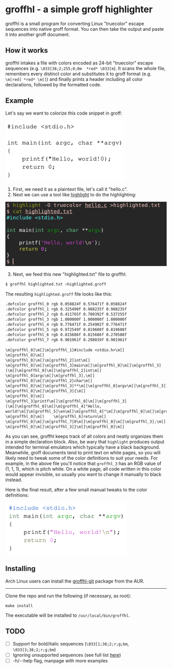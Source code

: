 # groffhl - a simple groff highlighter

groffhl is a small program for converting Linux "truecolor" escape sequences into native groff format.
You can then take the output and paste it into another groff document.

## How it works

groffhl intakes a file with colors encoded as 24-bit "truecolor" escape sequences (e.g. `\033[38;2;255;0;0m  *red* \033[m`).
It scans the whole file, remembers every distinct color and substitutes it to groff format (e.g. `\m[red] *red* \m[]`) and
finally prints a header including all color declarations, followed by the formatted code.

## Example

Let's say we want to colorize this code snippet in groff:

![example1](https://raw.githubusercontent.com/Randoragon/groffhl/master/example-1.png)

1. First, we need it as a plaintext file, let's call it "hello.c".
2. Next we can use a tool like [highlight](http://www.andre-simon.de/doku/highlight/en/highlight.php) to do the highlighting:

![example2](https://raw.githubusercontent.com/Randoragon/groffhl/master/example-2.png)

3. Next, we feed this new "highlighted.txt" file to groffhl:

```sh
$ groffhl highlighted.txt >highlighted.groff
```

The resulting `highlighted.groff` file looks like this:

```groff
.defcolor groffhl_0 rgb 0.058824f 0.576471f 0.058824f
.defcolor groffhl_1 rgb 0.325490f 0.988235f 0.988235f
.defcolor groffhl_2 rgb 0.411765f 0.780392f 0.537255f
.defcolor groffhl_3 rgb 1.000000f 1.000000f 1.000000f
.defcolor groffhl_4 rgb 0.776471f 0.254902f 0.776471f
.defcolor groffhl_5 rgb 0.972549f 0.819608f 0.819608f
.defcolor groffhl_6 rgb 0.815686f 0.815686f 0.270588f
.defcolor groffhl_7 rgb 0.901961f 0.298039f 0.901961f

\m[groffhl_0]\m[]\m[groffhl_1]#include <stdio.h>\m[]
\m[groffhl_0]\m[]
\m[groffhl_0]\m[]\m[groffhl_2]int\m[] \m[groffhl_0]\m[]\m[groffhl_3]main\m[]\m[groffhl_0]\m[]\m[groffhl_3](\m[]\m[groffhl_0]\m[]\m[groffhl_2]int\m[] \m[groffhl_0]argc\m[]\m[groffhl_3],\m[] \m[groffhl_0]\m[]\m[groffhl_2]char\m[] \m[groffhl_0]\m[]\m[groffhl_3]**\m[]\m[groffhl_0]argv\m[]\m[groffhl_3])\m[]
\m[groffhl_0]\m[]\m[groffhl_3]{\m[]
\m[groffhl_0]\m[]    \m[groffhl_3]printf\m[]\m[groffhl_0]\m[]\m[groffhl_3](\m[]\m[groffhl_0]\m[]\m[groffhl_4]"Hello, world!\m[]\m[groffhl_5]\en\m[]\m[groffhl_4]"\m[]\m[groffhl_0]\m[]\m[groffhl_3]);\m[]
\m[groffhl_0]\m[]    \m[groffhl_6]return\m[] \m[groffhl_0]\m[]\m[groffhl_7]0\m[]\m[groffhl_0]\m[]\m[groffhl_3];\m[]
\m[groffhl_0]\m[]\m[groffhl_3]}\m[]\m[groffhl_0]\m[]
```
As you can see, groffhl keeps track of all colors and neatly organizes them in a simple declaration block. Also, be wary that `highlight`
produces output intended for terminal emulators which typically have a black background. Meanwhile, groff documents tend to print text
on white pages, so you will likely need to tweak some of the color definitions to suit your needs. For example, in the above file you'll
notice that `groffhl_3` has an RGB value of (1, 1, 1), which is pitch white. On a white page, all code written in this color would
appear invisible, so usually you want to change it manually to black instead.

Here is the final result, after a few small manual tweaks to the color definitions:

![example3](https://raw.githubusercontent.com/Randoragon/groffhl/master/example-3.png)

## Installing

Arch Linux users can install the [groffhl-git](https://aur.archlinux.org/packages/groffhl-git/) package from the AUR.

---

Clone the repo and run the following (if necessary, as root):

    make install

The executable will be installed to `/usr/local/bin/groffhl`.

## TODO

- [ ] Support for bold/italic sequences (`\033[1;38;2;r;g;bm`, `\033[3;38;2;r;g;bm`)
- [ ] Ignoring unsupported sequences (see full list [here](https://en.wikipedia.org/wiki/ANSI_escape_code#SGR_(Select_Graphic_Rendition)_parameters))
- [ ] -h/--help flag, manpage with more examples
